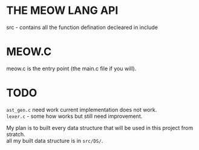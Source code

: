 # THE MEOW LANG API

src - contains all the function defination decleared in include <br />

# MEOW.C
meow.c is the entry point (the main.c file if you will). <br/>

# TODO
`ast_gen.c` need work current implementation does not work.<br/>
`lexer.c` - some how works but still need improvement.<br/>

My plan is to built every data structure that will be used in this project from stratch.<br/>
all my built data structure is in `src/DS/`.<br/>